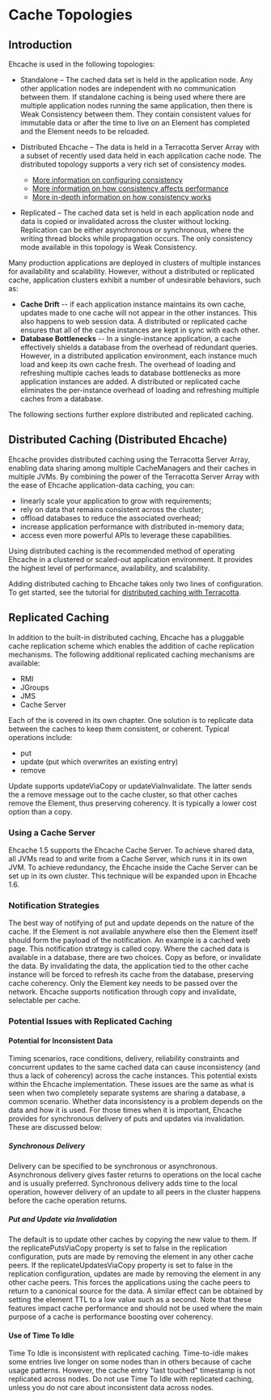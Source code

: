 ---
---
# Cache Topologies <a name="Distributed-and-Replicated-Caching"/>

 

## Introduction

Ehcache is used in the following topologies:

* Standalone &ndash; The cached data set is held in the application node. Any other application nodes are independent with no communication between them. If standalone caching is being used where there are multiple application nodes running the same application, then there is Weak Consistency between them. They contain consistent values for immutable data or after the time to live on an Element has completed and the Element needs to be reloaded.

* Distributed Ehcache &ndash; The data is held in a Terracotta Server Array with a subset of recently used data held in each application cache node. The distributed topology supports a very rich set of consistency modes.

    * [More information on configuring consistency](http://terracotta.org/documentation/enterprise-ehcache/configuration-guide#95592)
    * [More information on how consistency affects performance](http://terracotta.org/documentation/enterprise-ehcache/reference-guide#30971)
    * [More in-depth information on how consistency works](/documentation/get-started/consistency-options)

* Replicated – The cached data set is held in each application node and data is copied or invalidated across the cluster without locking. Replication can be either asynchronous or synchronous, where the writing thread blocks while propagation occurs. The only consistency mode available in this topology is Weak Consistency.


Many production applications are deployed in clusters of multiple
instances for availability and scalability.  However, without a
distributed or replicated cache, application
clusters exhibit a number of undesirable behaviors, such as:

* **Cache Drift** -- if each application instance maintains its own cache,
  updates made to one cache will not appear in the other instances.  This
  also happens to web session data.  A distributed or replicated cache ensures that all
  of the cache instances are kept in sync with each other.
* **Database Bottlenecks** -- In a single-instance
  application, a cache effectively shields a database from the overhead of
  redundant queries.  However, in a distributed application environment,
  each instance much load and keep its own cache fresh.  The overhead of
  loading and refreshing multiple caches leads to database bottlenecks as
  more application instances are added.  A distributed or replicated cache eliminates
  the per-instance overhead of loading and refreshing multiple caches from
  a database.

The following sections further explore distributed and replicated caching.

## Distributed Caching (Distributed Ehcache)
Ehcache provides distributed caching using the Terracotta Server Array, enabling data sharing among multiple CacheManagers and their caches in multiple JVMs. By combining the power of the Terracotta Server Array with the ease of Ehcache application-data caching, you can:

* linearly scale your application to grow with requirements;
* rely on data that remains consistent across the cluster;
* offload databases to reduce the associated overhead;
* increase application performance with distributed in-memory data;
* access even more powerful APIs to leverage these capabilities.

Using distributed caching is the recommended method of operating Ehcache in a clustered or scaled-out application environment. It provides the highest level of performance, availability, and scalability.

Adding distributed caching to Ehcache takes only two lines of configuration. To get started, see the tutorial for [distributed caching with Terracotta](http://terracotta.org/documentation/enterprise-ehcache/get-started).


## Replicated Caching
In addition to the built-in distributed caching, Ehcache has a pluggable cache replication scheme which enables the addition of cache replication mechanisms.
The following additional replicated caching mechanisms are available:

* RMI
* JGroups
* JMS
* Cache Server

Each of the is covered in its own chapter.
 One solution is to replicate data between the caches to keep them
consistent, or coherent. Typical operations include:

* put
* update (put which overwrites an existing entry)
* remove

Update supports updateViaCopy or updateViaInvalidate. The latter
 sends the a remove message out to the cache cluster, so that other
 caches remove the Element, thus preserving coherency. It is typically
 a lower cost option than a copy.

### Using a Cache Server
Ehcache 1.5 supports the Ehcache Cache Server.
To achieve shared data, all JVMs read to and write from a Cache Server, which runs
it in its own JVM.
To achieve redundancy, the Ehcache inside the Cache Server can be set up in its own cluster.
This technique will be expanded upon in Ehcache 1.6.

### Notification Strategies
 The best way of notifying of put and update depends on the nature of
the cache.
 If the Element is not available anywhere else then the Element
itself should form the payload of the notification. An example is a
cached web page. This notification strategy is called copy.
 Where the cached data is available in a database, there are two
choices. Copy as before, or invalidate the data. By invalidating the
data, the application tied to the other cache instance will be forced
to refresh its cache from the database, preserving cache coherency.
Only the Element key needs to be passed over the network.
 Ehcache supports notification through copy and invalidate, selectable per cache.

### Potential Issues with Replicated Caching

#### Potential for Inconsistent Data
 Timing scenarios, race conditions, delivery, reliability
constraints and concurrent updates to the same cached data can cause
inconsistency (and thus a lack of coherency) across the cache
instances.
 This potential exists within the Ehcache implementation.
These issues are the same as what is seen when two completely
separate systems are sharing a database, a common scenario.
 Whether data inconsistency is a problem depends on the data and how it
is used. For those times when it is important, Ehcache provides for
synchronous delivery of puts and updates via invalidation. These are discussed below:

##### Synchronous Delivery
 Delivery can be specified to be synchronous or asynchronous.
Asynchronous delivery gives faster returns to operations on the local
cache and is usually preferred. Synchronous delivery adds time to the
local operation, however delivery of an update to
all peers in the cluster happens before the cache operation returns.

##### Put and Update via Invalidation
 The default is to update other caches by copying the new value to
them. If the replicatePutsViaCopy property is set to false in the
replication configuration, puts are made by removing the element in
any other cache peers. If the replicateUpdatesViaCopy property is set to false in the
replication configuration, updates are made by removing the element in
any other cache peers.
 This forces the applications using the cache
peers to return to a canonical source for the data.
 A similar effect can be obtained by setting the element TTL to a low value such
as a second.
 Note that these features impact cache performance and should
not be used where the main purpose of a cache is performance boosting over
coherency.

#### Use of Time To Idle
 Time To Idle is inconsistent with replicated caching. Time-to-idle makes some entries live longer on some
nodes than in others because of cache usage patterns. However, the cache entry "last touched" timestamp
is not replicated across nodes.
 Do not use Time To Idle with replicated caching, unless you do not care about inconsistent data across nodes.
